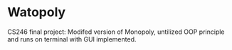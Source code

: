 # Watopoly
CS246 final project: Modifed version of Monopoly, untilized OOP principle and runs on terminal with GUI implemented. 
